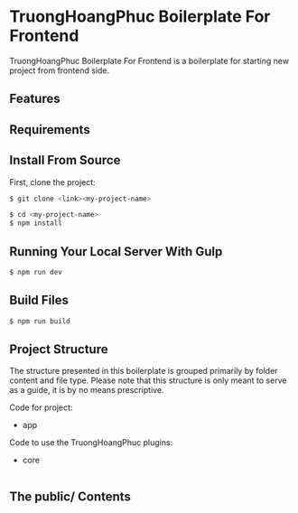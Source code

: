 # TruongHoangPhuc Boilerplate For Frontend

TruongHoangPhuc Boilerplate For Frontend is a boilerplate for starting new project from frontend side.

## Features

## Requirements


## Install From Source

First, clone the project:

```bash
$ git clone <link><my-project-name>
```

```bash
$ cd <my-project-name>
$ npm install
```

## Running Your Local Server With Gulp

```bash
$ npm run dev
```

## Build Files

```bash
$ npm run build
```

## Project Structure

The structure presented in this boilerplate is grouped primarily by folder content and file type. Please note that this structure is only meant to serve as a guide, it is by no means prescriptive.

Code for project:
- app

Code to use the TruongHoangPhuc plugins:
- core

```

```

## The public/ Contents

```

```
